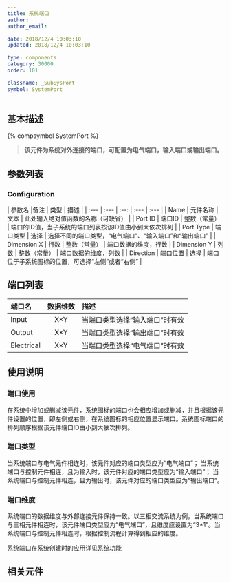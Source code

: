 ```yaml
---
title: 系统端口
author: 
author_email:

date: 2018/12/4 10:03:10
updated: 2018/12/4 10:03:10

type: components
category: 30000
order: 101

classname: _SubSysPort
symbol: SystemPort
---
```

## 基本描述
{% compsymbol SystemPort %}

> **该元件为系统对外连接的端口，可配置为电气端口，输入端口或输出端口。**

## 参数列表
### Configuration
| 参数名 |备注 | 类型 | 描述 |
| :--- | :--- | :--: | :--- | :--- |
| Name |  元件名称 | 文本 | 此处输入绝对值函数的名称（可缺省） |
| Port ID | 端口ID | 整数（常量） | 端口的ID值，当子系统的端口列表按该ID值由小到大依次排列 |
| Port Type | 端口类型 | 选择 | 选择不同的端口类型，“电气端口”、“输入端口”和“输出端口” |
| Dimension X | 行数 | 整数（常量） | 端口数据的维度，行数 |
| Dimension Y | 列数 | 整数（常量） | 端口数据的维度，列数 |
| Direction | 端口位置 | 选择 | 端口位于子系统图标的位置，可选择“左侧”或者“右侧” |


## 端口列表

| 端口名 | 数据维数 | 描述 |
| :--- | :--:  | :--- |
| Input | X×Y |当端口类型选择“输入端口”时有效|
| Output | X×Y |当端口类型选择“输出端口”时有效|
| Electrical | X×Y |当端口类型选择“电气端口”时有效|

## 使用说明

### 端口使用
在系统中增加或删减该元件，系统图标的端口也会相应增加或删减，并且根据该元件设置的位置，即左侧或右侧，在系统图标的相应位置显示端口。系统图标端口的排列顺序根据该元件端口ID由小到大依次排列。

### 端口类型
当系统端口与电气元件相连时，该元件对应的端口类型应为“电气端口”；
当系统端口与控制元件相连，且为输入时，该元件对应的端口类型应为“输入端口”；
当系统端口与控制元件相连，且为输出时，该元件对应的端口类型应为“输出端口”。

### 端口维度
系统端口的数据维度与外部连接元件保持一致。以三相交流系统为例，当系统端口与三相元件相连时，该元件端口类型应为“电气端口”，且维度应设置为“3*1”。当系统端口与控制元件相连时，根据控制流程计算得到相应的维度。

系统端口在系统创建时的应用详见[系统功能](../features/System.html)

## 相关元件

